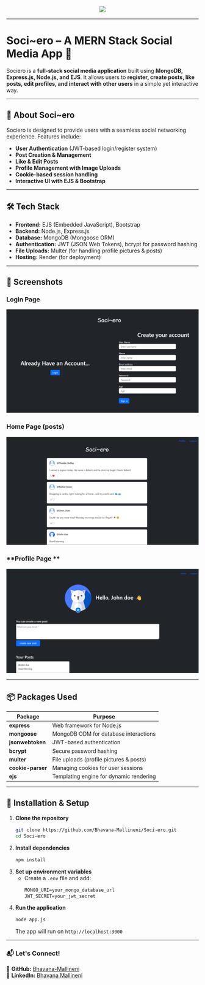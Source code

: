 <p align="center" width="100%">
    <img height="100" src="https://github.com/Bhavana-Mallineni/your-logo.svg">
</p>

---

# **Soci~ero – A MERN Stack Social Media App 🚀**

Sociero is a **full-stack social media application** built using **MongoDB, Express.js, Node.js, and EJS**.
It allows users to **register, create posts, like posts, edit profiles, and interact with other users** in a simple yet interactive way.

---

## **📌 About Soci~ero**
Sociero is designed to provide users with a seamless social networking experience. Features include:
- **User Authentication** (JWT-based login/register system)
- **Post Creation & Management**
- **Like & Edit Posts**
- **Profile Management with Image Uploads**
- **Cookie-based session handling**
- **Interactive UI with EJS & Bootstrap**

---

## **🛠 Tech Stack**
- **Frontend:** EJS (Embedded JavaScript), Bootstrap
- **Backend:** Node.js, Express.js
- **Database:** MongoDB (Mongoose ORM)
- **Authentication:** JWT (JSON Web Tokens), bcrypt for password hashing
- **File Uploads:** Multer (for handling profile pictures & posts)
- **Hosting:** Render (for deployment)

---

## **📸 Screenshots**
### **Login Page**
![Login Page](./public/images/Login-page.png)

### **Home Page (posts)**
![Home Page](./public/images/Home-page.png)

### **Profile Page **
![Profile Page](./public/images/Profile-page.png)

---

## **📦 Packages Used**
| Package | Purpose |
|---------|---------|
| **express** | Web framework for Node.js |
| **mongoose** | MongoDB ODM for database interactions |
| **jsonwebtoken** | JWT-based authentication |
| **bcrypt** | Secure password hashing |
| **multer** | File uploads (profile pictures & posts) |
| **cookie-parser** | Managing cookies for user sessions |
| **ejs** | Templating engine for dynamic rendering |

---

## **🚀 Installation & Setup**

1. **Clone the repository**
   ```bash
   git clone https://github.com/Bhavana-Mallineni/Soci-ero.git
   cd Soci-ero
   ```
2. **Install dependencies**
   ```bash
   npm install
   ```
3. **Set up environment variables**
   - Create a `.env` file and add:
     ```env
     MONGO_URI=your_mongo_database_url
     JWT_SECRET=your_jwt_secret
     ```
4. **Run the application**
   ```bash
   node app.js
   ```
   The app will run on `http://localhost:3000`

---

### **📬 Let's Connect!**
🔗 **GitHub:** [Bhavana-Mallineni](https://github.com/Bhavana-Mallineni)  
🔗 **LinkedIn:** [Bhavana Mallineni](https://www.linkedin.com/in/bhavana-mallineni-640184210/)

